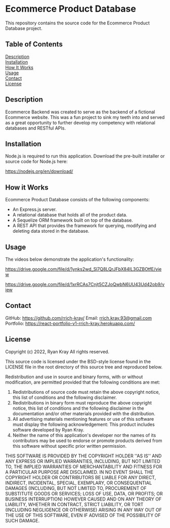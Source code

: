 # Ecommerce Product Database

This repository contains the source code for the Ecommerce Product Database project.

## Table of Contents

[Description](#description)  
[Installation](#installation)  
[How It Works](#how-it-works)  
[Usage](#usage)  
[Contact](#contact)  
[License](#license)

## Description

Ecommerce Backend was created to serve as the backend of a fictional Ecommerce website. This was a fun project to sink my teeth into and served as a great opportunity to further develop my competency with relational databases and RESTful APIs.

## Installation

Node.js is required to run this application. Download the pre-built installer or source code for Node.js here:

https://nodejs.org/en/download/

## How it Works

Ecommerce Product Database consists of the following components:

- An Express.js server.
- A relational database that holds all of the product data.
- A Sequelize ORM framework built on top of the database.
- A REST API that provides the framework for querying, modifying and deleting data stored in the database.

## Usage

The videos below demonstrate the application's functionality:

https://drive.google.com/file/d/1ynks2wd_Sl7Q8LQrJFbX84IL3GZBOtfE/view

https://drive.google.com/file/d/1xrRCAs7Cnjt5CZJoQwbN6UU43Ud42ob9/view

## Contact

GitHub: https://github.com/rrich-kray/
Email: rrich.kray.93@gmail.com
Portfolio: https://react-portfolio-v1-rrich-kray.herokuapp.com/

## License

Copyright (c) 2022, Ryan Kray
All rights reserved.

This source code is licensed under the BSD-style license found in the LICENSE file in the root directory of this source tree and reproduced below.

Redistribution and use in source and binary forms, with or without modification, are permitted provided that the following conditions are met:

1. Redistributions of source code must retain the above copyright notice, this list of conditions and the following disclaimer.
2. Redistributions in binary form must reproduce the above copyright notice, this list of conditions and the following disclaimer in the documentation and/or other materials provided with the distribution.
3. All advertising materials mentioning features or use of this software must display the following acknowledgement: This product includes software developed by Ryan Kray.
4. Neither the name of this application's developer nor the names of its contributors may be used to endorse or promote products derived from this software without specific prior written permission.

THIS SOFTWARE IS PROVIDED BY THE COPYRIGHT HOLDER ''AS IS'' AND ANY EXPRESS OR IMPLIED WARRANTIES, INCLUDING, BUT NOT LIMITED TO, THE IMPLIED WARRANTIES OF MERCHANTABILITY AND FITNESS FOR A PARTICULAR PURPOSE ARE DISCLAIMED. IN NO EVENT SHALL THE COPYRIGHT HOLDER OR CONTRIBUTORS BE LIABLE FOR ANY DIRECT, INDIRECT, INCIDENTAL, SPECIAL, EXEMPLARY, OR CONSEQUENTIAL DAMAGES (INCLUDING, BUT NOT LIMITED TO, PROCUREMENT OF SUBSTITUTE GOODS OR SERVICES; LOSS OF USE, DATA, OR PROFITS; OR BUSINESS INTERRUPTION) HOWEVER CAUSED AND ON ANY THEORY OF LIABILITY, WHETHER IN CONTRACT, STRICT LIABILITY, OR TORT (INCLUDING NEGLIGENCE OR OTHERWISE) ARISING IN ANY WAY OUT OF THE USE OF THIS SOFTWARE, EVEN IF ADVISED OF THE POSSIBILITY OF SUCH DAMAGE.
